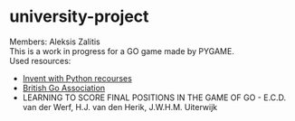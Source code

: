 # university-project
Members: Aleksis Zalitis<br>
This is a work in progress for a GO game made by PYGAME.<br>
Used resources:<br>
<ul>

<li><a href="https://inventwithpython.com/">Invent with Python recourses</a></li>
<li><a href="http://www.britgo.org/">British Go Association</a></li>
<li>LEARNING TO SCORE FINAL POSITIONS IN THE
GAME OF GO - E.C.D. van der Werf, H.J. van den Herik, J.W.H.M. Uiterwijk</li>
</ul>
